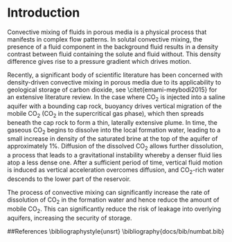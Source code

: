 # Introduction

Convective mixing of fluids in porous media is a physical process that manifests in complex flow patterns. In solutal convective mixing, the presence of a fluid component in the background fluid results in a density contrast between fluid containing the solute and fluid without. This density difference gives rise to a pressure gradient which drives motion.

Recently, a significant body of scientific literature has been concerned with density-driven convective mixing in porous media due to its applicability to geological storage of carbon dioxide, see \citet{emami-meybodi2015} for an extensive literature review. In the case where CO$_2$ is injected into a saline aquifer with a bounding cap rock, buoyancy drives vertical migration of the mobile CO$_2$ (CO$_2$ in the supercritical gas phase), which then spreads beneath the cap rock to form a thin, laterally extensive plume. In time, the gaseous CO$_2$ begins to dissolve into the local formation water, leading to a small increase in density of the saturated brine at the top of the aquifer of approximately $1\%$. Diffusion of the dissolved CO$_2$ allows further dissolution, a process that leads to a gravitational instability whereby a denser fluid lies atop a less dense one. After a sufficient period of time, vertical fluid motion is induced as vertical acceleration overcomes diffusion, and CO$_2$-rich water descends to the lower part of the reservoir.

The process of convective mixing can significantly increase the rate of dissolution of CO$_2$ in the formation water and hence reduce the amount of mobile CO$_2$. This can significantly reduce the risk of leakage into overlying aquifers, increasing the security of storage.

##References
\bibliographystyle{unsrt}
\bibliography{docs/bib/numbat.bib}
